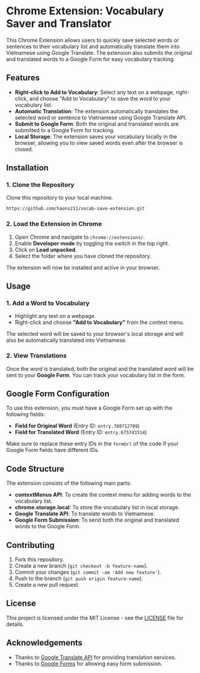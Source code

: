 
# Chrome Extension: Vocabulary Saver and Translator

This Chrome Extension allows users to quickly save selected words or sentences to their vocabulary list and automatically translate them into Vietnamese using Google Translate. The extension also submits the original and translated words to a Google Form for easy vocabulary tracking.

## Features

- **Right-click to Add to Vocabulary**: Select any text on a webpage, right-click, and choose "Add to Vocabulary" to save the word to your vocabulary list.
- **Automatic Translation**: The extension automatically translates the selected word or sentence to Vietnamese using Google Translate API.
- **Submit to Google Form**: Both the original and translated words are submitted to a Google Form for tracking.
- **Local Storage**: The extension saves your vocabulary locally in the browser, allowing you to view saved words even after the browser is closed.

## Installation

### 1. Clone the Repository

Clone this repository to your local machine.

```bash
https://github.com/haons211/vocab-save-extension.git
```

### 2. Load the Extension in Chrome

1. Open Chrome and navigate to `chrome://extensions/`.
2. Enable **Developer mode** by toggling the switch in the top right.
3. Click on **Load unpacked**.
4. Select the folder where you have cloned the repository.

The extension will now be installed and active in your browser.

## Usage

### 1. Add a Word to Vocabulary

- Highlight any text on a webpage.
- Right-click and choose **"Add to Vocabulary"** from the context menu.

The selected word will be saved to your browser's local storage and will also be automatically translated into Vietnamese.

### 2. View Translations

Once the word is translated, both the original and the translated word will be sent to your **Google Form**. You can track your vocabulary list in the form.

## Google Form Configuration

To use this extension, you must have a Google Form set up with the following fields:

- **Field for Original Word** (Entry ID: `entry.788712709`)
- **Field for Translated Word** (Entry ID: `entry.675743314`)

Make sure to replace these entry IDs in the `formUrl` of the code if your Google Form fields have different IDs.

## Code Structure

The extension consists of the following main parts:

- **contextMenus API**: To create the context menu for adding words to the vocabulary list.
- **chrome.storage.local**: To store the vocabulary list in local storage.
- **Google Translate API**: To translate words to Vietnamese.
- **Google Form Submission**: To send both the original and translated words to the Google Form.

## Contributing

1. Fork this repository.
2. Create a new branch (`git checkout -b feature-name`).
3. Commit your changes (`git commit -am 'Add new feature'`).
4. Push to the branch (`git push origin feature-name`).
5. Create a new pull request.

## License

This project is licensed under the MIT License - see the [LICENSE](LICENSE) file for details.

## Acknowledgements

- Thanks to [Google Translate API](https://translate.google.com/) for providing translation services.
- Thanks to [Google Forms](https://www.google.com/forms/about/) for allowing easy form submission.